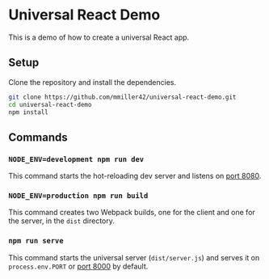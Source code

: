# Universal React Demo

This is a demo of how to create a universal React app.

## Setup

Clone the repository and install the dependencies.

```sh
git clone https://github.com/mmiller42/universal-react-demo.git
cd universal-react-demo
npm install
```

## Commands

### `NODE_ENV=development npm run dev`

This command starts the hot-reloading dev server and listens on [port 8080](http://localhost:8080/).

### `NODE_ENV=production npm run build`

This command creates two Webpack builds, one for the client and one for the server, in the `dist` directory.

### `npm run serve`

This command starts the universal server (`dist/server.js`) and serves it on `process.env.PORT` or [port 8000](http://localhost:8000/) by default.
